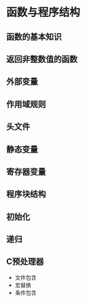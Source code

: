 # 函数与程序结构
## 函数的基本知识
## 返回非整数值的函数
## 外部变量
## 作用域规则
## 头文件
## 静态变量
## 寄存器变量
## 程序块结构
## 初始化
## 递归
## C预处理器
- 文件包含
- 宏替换
- 条件包含